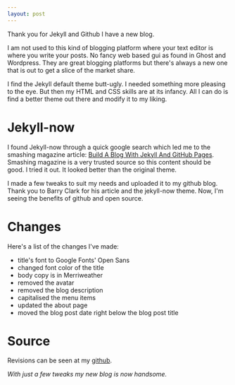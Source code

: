 ```yaml
---
layout: post
---
```

Thank you for Jekyll and Github I have a new blog. 

I am not used to this kind of blogging platform where your text editor is where you write your posts. No fancy web based gui as found in Ghost and Wordpress. They are great blogging platforms but there's always a new one that is out to get a slice of the market share.

I find the Jekyll default theme butt-ugly. I needed something more pleasing to the eye. But then my HTML and CSS skills are at its infancy. All I can do is find a better theme out there and modify it to my liking.

# Jekyll-now
I found Jekyll-now through a quick google search which led me to the smashing magazine article: [Build A Blog With Jekyll And GitHub Pages](http://www.smashingmagazine.com/2014/08/build-blog-jekyll-github-pages/). Smashing magazine is a very trusted source so this content should be good. I tried it out. It looked better than the original theme. 

I made a few tweaks to suit my needs and uploaded it to my github blog. Thank you to Barry Clark for his article and the jekyll-now theme. Now, I'm seeing the benefits of github and open source.

# Changes
Here's a list of the changes I've made:
* title's font to Google Fonts' Open Sans 
* changed font color of the title
* body copy is in Merriweather
* removed the avatar
* removed the blog description
* capitalised the menu items
* updated the about page
* moved the blog post date right below the blog post title 

# Source
Revisions can be seen at my [github](https://github.com/dudepare/dudepare.github.io).

*With just a few tweaks my new blog is now handsome.*

